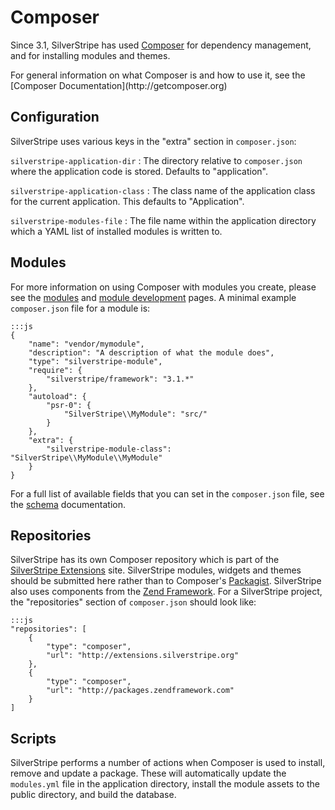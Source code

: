 # Composer

Since 3.1, SilverStripe has used [Composer](http://getcomposer.org) for
dependency management, and for installing modules and themes.

<div class="info" markdown="1">
For general information on what Composer is and how to use it, see the
[Composer Documentation](http://getcomposer.org)
</div>

## Configuration

SilverStripe uses various keys in the "extra" section in `composer.json`:

`silverstripe-application-dir`
:   The directory relative to `composer.json` where the application code is
    stored. Defaults to "application".

`silverstripe-application-class`
:   The class name of the application class for the current application. This
    defaults to "Application".

`silverstripe-modules-file`
:   The file name within the application directory which a YAML list of
    installed modules is written to.

## Modules

For more information on using Composer with modules you create, please see the
[modules](modules) and [module development](module-development) pages. A minimal
example `composer.json` file for a module is:

	:::js
	{
		"name": "vendor/mymodule",
		"description": "A description of what the module does",
		"type": "silverstripe-module",
		"require": {
			"silverstripe/framework": "3.1.*"
		},
		"autoload": {
			"psr-0": {
				"SilverStripe\\MyModule": "src/"
			}
		},
		"extra": {
			"silverstripe-module-class": "SilverStripe\\MyModule\\MyModule"
		}
	}

For a full list of available fields that you can set in the `composer.json` file,
see the [schema](http://getcomposer.org/doc/04-schema.md) documentation.

## Repositories

SilverStripe has its own Composer repository which is part of the
[SilverStripe Extensions](http://extensions.silverstripe.org) site. SilverStripe
modules, widgets and themes should be submitted here rather than to Composer's
[Packagist](http://packagist.org). SilverStripe also uses components from the
[Zend Framework](http://packages.zendframework.com/). For a SilverStripe project,
the "repositories" section of `composer.json` should look like:

	:::js
	"repositories": [
		{
			"type": "composer",
			"url": "http://extensions.silverstripe.org"
		},
		{
			"type": "composer",
			"url": "http://packages.zendframework.com"
		}
	]

## Scripts

SilverStripe performs a number of actions when Composer is used to install,
remove and update a package. These will automatically update the `modules.yml`
file in the application directory, install the module assets to the public
directory, and build the database.
